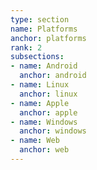 ```yaml
---
type: section
name: Platforms
anchor: platforms
rank: 2
subsections:
- name: Android
  anchor: android
- name: Linux
  anchor: linux
- name: Apple
  anchor: apple
- name: Windows
  anchor: windows
- name: Web
  anchor: web
---
```

